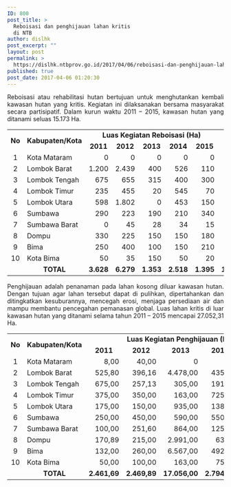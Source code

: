 ```yaml
---
ID: 800
post_title: >
  Reboisasi dan penghijauan lahan kritis
  di NTB
author: dislhk
post_excerpt: ""
layout: post
permalink: >
  https://dislhk.ntbprov.go.id/2017/04/06/reboisasi-dan-penghijauan-lahan-kritis-di-ntb/
published: true
post_date: 2017-04-06 01:20:30
---
```

<p style="text-align: justify;">Reboisasi atau rehabilitasi hutan bertujuan untuk menghutankan kembali kawasan hutan yang kritis. Kegiatan ini dilaksanakan bersama masyarakat secara partisipatif. Dalam kurun waktu 2011 – 2015, kawasan hutan yang ditanami seluas 15.173 Ha.</p>

<table border="0" cellspacing="0"><colgroup width="48"></colgroup> <colgroup width="199"></colgroup> <colgroup span="6" width="89"></colgroup>
<tbody>
<tr>
<td rowspan="2" align="center" valign="middle" height="36"><b>No</b></td>
<td rowspan="2" align="center" valign="middle"><b>Kabupaten/Kota</b></td>
<td colspan="5" align="center" valign="middle"><b>Luas Kegiatan Reboisasi (Ha)</b></td>
<td rowspan="2" align="center" valign="middle"><b>Total (Ha)</b></td>
</tr>
<tr>
<td align="center" valign="middle"><b>2011</b></td>
<td align="center" valign="middle"><b>2012</b></td>
<td align="center" valign="middle"><b>2013</b></td>
<td align="center" valign="middle"><b>2014</b></td>
<td align="center" valign="middle"><b>2015</b></td>
</tr>
<tr>
<td align="center" height="18">1</td>
<td align="left">Kota Mataram</td>
<td align="right">0</td>
<td align="right">0</td>
<td align="right">0</td>
<td align="right">0</td>
<td align="right">0</td>
<td align="right">0</td>
</tr>
<tr>
<td align="center" height="18">2</td>
<td align="left">Lombok Barat</td>
<td align="right">1.200</td>
<td align="right">2.439</td>
<td align="right">400</td>
<td align="right">526</td>
<td align="right">110</td>
<td align="right">4.675</td>
</tr>
<tr>
<td align="center" height="18">3</td>
<td align="left">Lombok Tengah</td>
<td align="right">675</td>
<td align="right">655</td>
<td align="right">315</td>
<td align="right">400</td>
<td align="right">300</td>
<td align="right">2.345</td>
</tr>
<tr>
<td align="center" height="18">4</td>
<td align="left">Lombok Timur</td>
<td align="right">235</td>
<td align="right">455</td>
<td align="right">20</td>
<td align="right">545</td>
<td align="right">70</td>
<td align="right">1.325</td>
</tr>
<tr>
<td align="center" height="18">5</td>
<td align="left">Lombok Utara</td>
<td align="right">598</td>
<td align="right">1.802</td>
<td align="right">0</td>
<td align="right">453</td>
<td align="right">150</td>
<td align="right">3.003</td>
</tr>
<tr>
<td align="center" height="18">6</td>
<td align="left">Sumbawa</td>
<td align="right">290</td>
<td align="right">223</td>
<td align="right">190</td>
<td align="right">210</td>
<td align="right">340</td>
<td align="right">1.253</td>
</tr>
<tr>
<td align="center" height="18">7</td>
<td align="left">Sumbawa Barat</td>
<td align="right">0</td>
<td align="right">45</td>
<td align="right">28</td>
<td align="right">34</td>
<td align="right">15</td>
<td align="right">122</td>
</tr>
<tr>
<td align="center" height="18">8</td>
<td align="left">Dompu</td>
<td align="right">330</td>
<td align="right">225</td>
<td align="right">150</td>
<td align="right">150</td>
<td align="right">180</td>
<td align="right">1.035</td>
</tr>
<tr>
<td align="center" height="18">9</td>
<td align="left">Bima</td>
<td align="right">250</td>
<td align="right">400</td>
<td align="right">100</td>
<td align="right">150</td>
<td align="right">210</td>
<td align="right">1.110</td>
</tr>
<tr>
<td align="center" height="18">10</td>
<td align="left">Kota Bima</td>
<td align="right">50</td>
<td align="right">35</td>
<td align="right">150</td>
<td align="right">50</td>
<td align="right">20</td>
<td align="right">305</td>
</tr>
<tr>
<td align="center" height="18"><b>&nbsp;</b></td>
<td align="center"><b>TOTAL</b></td>
<td align="right"><b>3.628</b></td>
<td align="right"><b>6.279</b></td>
<td align="right"><b>1.353</b></td>
<td align="right"><b>2.518</b></td>
<td align="right"><b>1.395</b></td>
<td align="right"><b>15.173</b></td>
</tr>
</tbody>
</table>
<p style="text-align: justify;">Penghijauan adalah penanaman pada lahan kosong diluar kawasan hutan. Dengan tujuan agar lahan tersebut dapat di pulihkan, dipertahankan dan ditingkatkan kesuburannya, mencegah erosi, menjaga persediaan air dan mampu membantu pencegahan pemanasan global. Luas lahan kritis di luar kawasan hutan yang ditanami selama tahun 2011 – 2015 mencapai 27.052,31 Ha.</p>

<table border="0" cellspacing="0"><colgroup width="43"></colgroup> <colgroup width="200"></colgroup> <colgroup span="6" width="89"></colgroup>
<tbody>
<tr>
<td rowspan="2" align="center" valign="middle" height="36"><b>No</b></td>
<td rowspan="2" align="center" valign="middle"><b>Kabupaten/Kota </b></td>
<td colspan="5" align="center" valign="middle"><b>Luas Kegiatan Penghijauan (Ha)</b></td>
<td rowspan="2" align="center" valign="middle"><b>Total (Ha)</b></td>
</tr>
<tr>
<td align="center" valign="middle"><b>2011</b></td>
<td align="center" valign="middle"><b>2012</b></td>
<td align="center" valign="middle"><b>2013</b></td>
<td align="center" valign="middle"><b>2014</b></td>
<td align="center" valign="middle"><b>2015</b></td>
</tr>
<tr>
<td align="center" height="18">1</td>
<td align="left" valign="top">Kota Mataram</td>
<td align="right">8,00</td>
<td align="right">40,00</td>
<td align="right">0</td>
<td align="right">0</td>
<td align="right">0</td>
<td align="right">48</td>
</tr>
<tr>
<td align="center" height="18">2</td>
<td align="left" valign="top">Lombok Barat</td>
<td align="right">525,80</td>
<td align="right">396,16</td>
<td align="right">4.478,00</td>
<td align="right">435,00</td>
<td align="right">199</td>
<td align="right">6.033,96</td>
</tr>
<tr>
<td align="center" height="18">3</td>
<td align="left" valign="top">Lombok Tengah</td>
<td align="right">675,00</td>
<td align="right">257,13</td>
<td align="right">305,00</td>
<td align="right">191,00</td>
<td align="right">100</td>
<td align="right">1.528,13</td>
</tr>
<tr>
<td align="center" height="18">4</td>
<td align="left" valign="top">Lombok Timur</td>
<td align="right">375,00</td>
<td align="right">350,00</td>
<td align="right">163,00</td>
<td align="right">725,00</td>
<td align="right">75</td>
<td align="right">1.688,00</td>
</tr>
<tr>
<td align="center" height="18">5</td>
<td align="left" valign="top">Lombok Utara</td>
<td align="right">175,00</td>
<td align="right">150,00</td>
<td align="right">935,00</td>
<td align="right">138,00</td>
<td align="right">360</td>
<td align="right">1.758,00</td>
</tr>
<tr>
<td align="center" height="18">6</td>
<td align="left" valign="top">Sumbawa</td>
<td align="right">250,00</td>
<td align="right">450,00</td>
<td align="right">590,00</td>
<td align="right">550,00</td>
<td align="right">805</td>
<td align="right">2.645,00</td>
</tr>
<tr>
<td align="center" height="18">7</td>
<td align="left" valign="top">Sumbawa Barat</td>
<td align="right">100,00</td>
<td align="right">251,60</td>
<td align="right">864,00</td>
<td align="right">125,00</td>
<td align="right">140</td>
<td align="right">1.480,60</td>
</tr>
<tr>
<td align="center" height="18">8</td>
<td align="left" valign="top">Dompu</td>
<td align="right">170,89</td>
<td align="right">215,00</td>
<td align="right">2.991,00</td>
<td align="right">63,00</td>
<td align="right">231,73</td>
<td align="right">3.671,62</td>
</tr>
<tr>
<td align="center" height="18">9</td>
<td align="left" valign="top">Bima</td>
<td align="right">132,00</td>
<td align="right">260,00</td>
<td align="right">6.567,00</td>
<td align="right">492,00</td>
<td align="right">350</td>
<td align="right">7.800</td>
</tr>
<tr>
<td align="center" height="18">10</td>
<td align="left" valign="top">Kota Bima</td>
<td align="right">50,00</td>
<td align="right">100,00</td>
<td align="right">163,00</td>
<td align="right">75,00</td>
<td align="right">10</td>
<td align="right">398</td>
</tr>
<tr>
<td align="right" height="18"><b>&nbsp;</b></td>
<td align="center" valign="top"><b>TOTAL</b></td>
<td align="right"><b>2.461,69 </b></td>
<td align="right"><b>2.469,89 </b></td>
<td align="right"><b>17.056,00 </b></td>
<td align="right"><b>2.794,00 </b></td>
<td align="right"><b>2.270,73</b></td>
<td align="right"><b>27.052,31</b></td>
</tr>
</tbody>
</table>